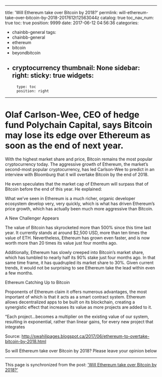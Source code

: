 
---
title: 'Will Ethereum take over Bitcoin by 2018?'
permlink: will-ethereum-take-over-bitcoin-by-2018-2017612t12563044z
catalog: true
toc_nav_num: true
toc: true
position: 9999
date: 2017-06-12 04:56:36
categories:
- chainbb-general
tags:
- chainbb-general
- ethereum
- bitcoin
- beyondbitcoin
- cryptocurrency
thumbnail: None
sidebar:
    right:
        sticky: true
widgets:
    -
        type: toc
        position: right
---


# Olaf Carlson-Wee, CEO of hedge fund Polychain Capital, says Bitcoin may lose its edge over Ethereum as soon as the end of next year.

With the highest market share and price, Bitcoin remains the most popular cryptocurrency today. The aggressive growth of Ethereum, the market’s second-most popular cryptocurrency, has led Carlson-Wee to predict in an interview with Bloomburg that it will overtake Bitcoin by the end of 2018.

He even speculates that the market cap of Ethereum will surpass that of Bitcoin before the end of this year. He explained:

What we’ve seen in Ethereum is a much richer, organic developer ecosystem develop very, very quickly, which is what has driven Ethereum’s price growth, which has actually been much more aggressive than Bitcoin.

A New Challenger Appears

The value of Bitcoin has skyrocketed more than 500% since this time last year. It currently stands at around $2,500 USD, more than ten times the value of ETH. Nevertheless, Ethereum has grown even faster, and is now worth more than 20 times its value just four months ago.

Additionally, Ethereum has slowly creeped into Bitcoin’s market share, which has tumbled to nearly half its 90% stake just four months ago. In that same time frame, it has quadrupled its market share to 30%. Given current trends, it would not be surprising to see Ethereum take the lead within even a few months.

Ethereum Catching Up to Bitcoin

Proponents of Ethereum claim it offers numerous advantages, the most important of which is that it acts as a smart contract system. Ethereum allows decentralized apps to be built on its blockchain, creating a synergistic effect that increases its value as more projects are added to it.

“Each project…becomes a multiplier on the existing value of our system, resulting in exponential, rather than linear gains, for every new project that integrates

Source: http://swahilipages.blogspot.ca/2017/06/ethereum-to-overtake-bitcoin-by-2018.html

So will Ethereum take over Bitcoin by 2018? Please leave your opinion below

- - -

This page is synchronized from the post: ['Will Ethereum take over Bitcoin by 2018?'](https://steemit.com/@htliao/will-ethereum-take-over-bitcoin-by-2018-2017612t12563044z)
